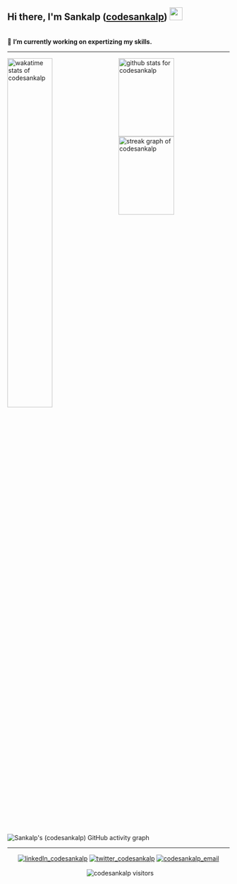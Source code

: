 ## Hi there, I'm Sankalp ([codesankalp][website]) <img src="https://github.com/TheDudeThatCode/TheDudeThatCode/blob/master/Assets/Hi.gif" width="29">

<br/>
🔭 <b>I’m currently working on expertizing my skills.</b>

<hr/>
<img align="left" width="45%" src="https://github-readme-stats.vercel.app/api/wakatime?username=codesankalp&layout=compact&theme=nightowl" alt="wakatime stats of codesankalp"/>
<img align="right"  width="50%" height="177" alt="github stats for codesankalp" src="https://github-readme-stats-sumit0k.vercel.app/api?username=codesankalp&show_icons=true&count_private=true&theme=nightowl&layout=compact" />
<img align="right" width="50%" height="177" src="http://github-readme-streak-stats.herokuapp.com/?user=codesankalp&theme=nightowl" alt="streak graph of codesankalp"/>

<img src="https://github-readme-activity-graph.cyclic.app/graph?username=codesankalp&theme=xcode" alt="Sankalp's (codesankalp) GitHub activity graph"/>

<hr/>

<p align="center">
<a href="https://linkedin.com/in/codesankalp" target="blank"><img align="center" src="https://img.shields.io/badge/LinkedIn-0077B5?style=for-the-badge&logo=linkedin&logoColor=white" alt="linkedIn_codesankalp"/></a>
<a href="https://twitter.com/codesankalp" target="blank"><img align="center" src="https://img.shields.io/twitter/follow/codesankalp?logo=twitter&style=for-the-badge" alt="twitter_codesankalp" /></a>
<a href="mailto:sankalp123427@gmail.com"><img align="center" src="https://img.shields.io/badge/gmail-d14836?style=for-the-badge&logo=gmail&logoColor=white" alt="codesankalp_email"/></a>
</p>
<p align ="center">&nbsp;
<img align="center" src="https://visitor-badge.laobi.icu/badge?page_id=codesankalp.codesankalp" alt="codesankalp visitors"/>

[website]: https://codesankalp.bio.link/
[twitter]: https://twitter.com/codesankalp
[linkedin]: https://linkedin.com/in/codesankalp
[github]:https://github.com/codesankalp
[email]: mailto:sankalp123427@gmail.com
